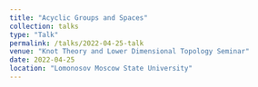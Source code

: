 ```yaml
---
title: "Acyclic Groups and Spaces"
collection: talks
type: "Talk"
permalink: /talks/2022-04-25-talk
venue: "Knot Theory and Lower Dimensional Topology Seminar"
date: 2022-04-25
location: "Lomonosov Moscow State University"
---
```


